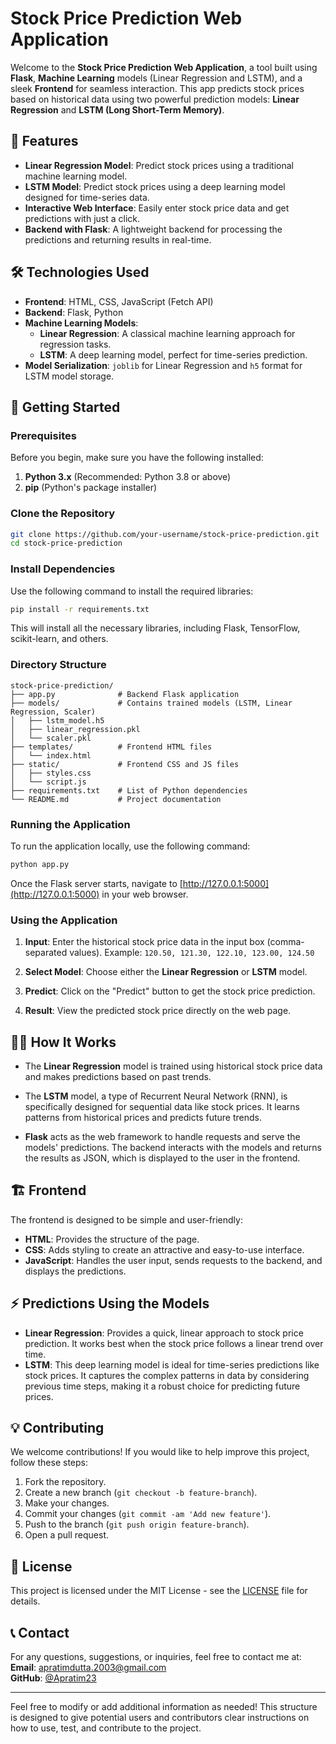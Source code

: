 # Stock Price Prediction Web Application

Welcome to the **Stock Price Prediction Web Application**, a tool built using **Flask**, **Machine Learning** models (Linear Regression and LSTM), and a sleek **Frontend** for seamless interaction. This app predicts stock prices based on historical data using two powerful prediction models: **Linear Regression** and **LSTM (Long Short-Term Memory)**.

## 🚀 **Features**
- **Linear Regression Model**: Predict stock prices using a traditional machine learning model.
- **LSTM Model**: Predict stock prices using a deep learning model designed for time-series data.
- **Interactive Web Interface**: Easily enter stock price data and get predictions with just a click.
- **Backend with Flask**: A lightweight backend for processing the predictions and returning results in real-time.
  
## 🛠️ **Technologies Used**
- **Frontend**: HTML, CSS, JavaScript (Fetch API)
- **Backend**: Flask, Python
- **Machine Learning Models**:
  - **Linear Regression**: A classical machine learning approach for regression tasks.
  - **LSTM**: A deep learning model, perfect for time-series prediction.
- **Model Serialization**: `joblib` for Linear Regression and `h5` format for LSTM model storage.

## 🌟 **Getting Started**

### Prerequisites

Before you begin, make sure you have the following installed:

1. **Python 3.x** (Recommended: Python 3.8 or above)
2. **pip** (Python's package installer)

### Clone the Repository

```bash
git clone https://github.com/your-username/stock-price-prediction.git
cd stock-price-prediction
```

### Install Dependencies

Use the following command to install the required libraries:

```bash
pip install -r requirements.txt
```

This will install all the necessary libraries, including Flask, TensorFlow, scikit-learn, and others.

### Directory Structure
```
stock-price-prediction/
├── app.py              # Backend Flask application
├── models/             # Contains trained models (LSTM, Linear Regression, Scaler)
│   ├── lstm_model.h5
│   ├── linear_regression.pkl
│   └── scaler.pkl
├── templates/          # Frontend HTML files
│   └── index.html
├── static/             # Frontend CSS and JS files
│   ├── styles.css
│   └── script.js
├── requirements.txt    # List of Python dependencies
└── README.md           # Project documentation
```

### Running the Application

To run the application locally, use the following command:

```bash
python app.py
```

Once the Flask server starts, navigate to [http://127.0.0.1:5000](http://127.0.0.1:5000) in your web browser.

### Using the Application

1. **Input**: Enter the historical stock price data in the input box (comma-separated values).
   Example: `120.50, 121.30, 122.10, 123.00, 124.50`

2. **Select Model**: Choose either the **Linear Regression** or **LSTM** model.

3. **Predict**: Click on the "Predict" button to get the stock price prediction.

4. **Result**: View the predicted stock price directly on the web page.

## 🧑‍💻 **How It Works**

- The **Linear Regression** model is trained using historical stock price data and makes predictions based on past trends.
  
- The **LSTM** model, a type of Recurrent Neural Network (RNN), is specifically designed for sequential data like stock prices. It learns patterns from historical prices and predicts future trends.

- **Flask** acts as the web framework to handle requests and serve the models' predictions. The backend interacts with the models and returns the results as JSON, which is displayed to the user in the frontend.

## 🏗️ **Frontend**
The frontend is designed to be simple and user-friendly:

- **HTML**: Provides the structure of the page.
- **CSS**: Adds styling to create an attractive and easy-to-use interface.
- **JavaScript**: Handles the user input, sends requests to the backend, and displays the predictions.

## ⚡ **Predictions Using the Models**

- **Linear Regression**: Provides a quick, linear approach to stock price prediction. It works best when the stock price follows a linear trend over time.
- **LSTM**: This deep learning model is ideal for time-series predictions like stock prices. It captures the complex patterns in data by considering previous time steps, making it a robust choice for predicting future prices.

## 💡 **Contributing**
We welcome contributions! If you would like to help improve this project, follow these steps:

1. Fork the repository.
2. Create a new branch (`git checkout -b feature-branch`).
3. Make your changes.
4. Commit your changes (`git commit -am 'Add new feature'`).
5. Push to the branch (`git push origin feature-branch`).
6. Open a pull request.

## 📄 **License**
This project is licensed under the MIT License - see the [LICENSE](LICENSE) file for details.

## 📞 **Contact**
For any questions, suggestions, or inquiries, feel free to contact me at:  
**Email**: apratimdutta.2003@gmail.com  
**GitHub**: [@Apratim23](https://github.com/Apratim23)

---

Feel free to modify or add additional information as needed! This structure is designed to give potential users and contributors clear instructions on how to use, test, and contribute to the project.
